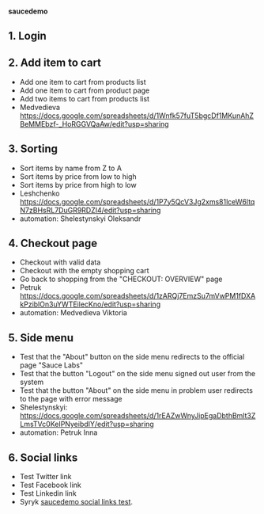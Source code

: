 #### saucedemo
## 1. Login
## 2. Add item to cart
- Add one item to cart from products list
- Add one item to cart from product page
- Add two items to cart from products list
- Medvedieva https://docs.google.com/spreadsheets/d/1Wnfk57fuT5bgcDf1MKunAhZBeMMEbzf-_HoRGGVQaAw/edit?usp=sharing
## 3. Sorting
- Sort items by name from Z to A
- Sort items by price from low to high
- Sort items by price from high to low
- Leshchenko https://docs.google.com/spreadsheets/d/1P7y5QcV3Jg2xms81lceW6ltqN7zBHsRL7DuGR9RDZI4/edit?usp=sharing
- automation: Shelestynskyi Oleksandr
## 4. Checkout page
- Checkout with valid data
- Checkout with the empty shopping cart
- Go back to shopping from the "CHECKOUT: OVERVIEW" page
- Petruk https://docs.google.com/spreadsheets/d/1zARQj7EmzSu7mVwPM1fDXAkPziblOn3uYWTEilecKno/edit?usp=sharing
- automation: Medvedieva Viktoria
## 5. Side menu
- Test that the "About" button on the side menu redirects to the official page "Sauce Labs" 
- Test that the button "Logout" on the side menu signed out user from the system
- Test that the button "About" on the side menu in problem user redirects to the page with error message
- Shelestynskyi: https://docs.google.com/spreadsheets/d/1rEAZwWnyJipEgaDbthBmlt3ZLmsTVc0KeIPNyeibdIY/edit?usp=sharing 
- automation: Petruk Inna
## 6. Social links
- Test Twitter link
- Test Facebook link
- Test Linkedin link
- Syryk [saucedemo social links test](https://docs.google.com/spreadsheets/d/1pXq9PGoVr1-u-g-U5LwXJ6bIE6w6hH0QGfWE2adZpao/edit?usp=sharing).
